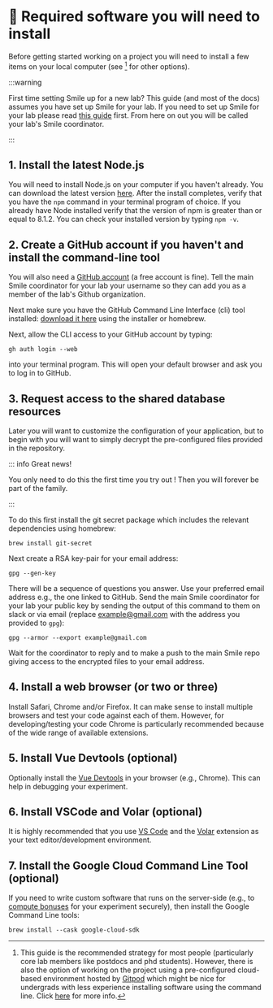 # :space_invader: Required software you will need to install

Before getting started working on a <SmileText/> project you will need to
install a few items on your local computer (see [^gitpod] for other options).

:::warning

First time setting Smile up for a new lab? This guide (and most of the docs)
assumes you have set up Smile for your lab. If you need to set up Smile for your
lab please read [this guide](/labconfig) first. From here on out you will be
called your lab's Smile coordinator.

:::

## 1. Install the latest Node.js

You will need to install Node.js on your computer if you haven't already. You
can download the latest version [here](https://nodejs.org/en/download/). After
the install completes, verify that you have the `npm` command in your terminal
program of choice. If you already have Node installed verify that the version of
npm is greater than or equal to 8.1.2. You can check your installed version by
typing `npm -v`.

## 2. Create a GitHub account if you haven't and install the command-line tool

You will also need a [GitHub account](https://github.com/join) (a free account
is fine). Tell the main Smile coordinator for your lab your username so they can
add you as a member of the lab's Github organization.

Next make sure you have the GitHub Command Line Interface (cli) tool installed:
[download it here](https://cli.github.com) using the installer or homebrew.

Next, allow the CLI access to your GitHub account by typing:

```
gh auth login --web
```

into your terminal program. This will open your default browser and ask you to
log in to GitHub.

## 3. Request access to the shared database resources

Later you will want to customize the configuration of your application, but to
begin with you will want to simply decrypt the pre-configured files provided in
the repository.

::: info Great news!

You only need to do this the first time you try out <SmileText/>! Then you will
forever be part of the family.

:::

To do this first install the git secret package which includes the relevant
dependencies using homebrew:

```
brew install git-secret
```

Next create a RSA key-pair for your email address:

```
gpg --gen-key
```

There will be a sequence of questions you answer. Use your preferred email
address e.g., the one linked to GitHub. Send the main Smile coordinator for your
lab your public key by sending the output of this command to them on slack or
via email (replace example@gmail.com with the address you provided to `gpg`):

<div class="language-"><pre><code><span class="line">gpg --armor --export example@gmail.com</span></code></pre></div>

Wait for the coordinator to reply and to make a push to the main Smile repo
giving access to the encrypted files to your email address.

## 4. Install a web browser (or two or three)

Install Safari, Chrome and/or Firefox. It can make sense to install multiple
browsers and test your code against each of them. However, for
developing/testing your code Chrome is particularly recommended because of the
wide range of available extensions.

## 5. Install Vue Devtools (optional)

Optionally install the [Vue Devtools](https://devtools.vuejs.org) in your
browser (e.g., Chrome). This can help in debugging your experiment.

## 6. Install VSCode and Volar (optional)

It is highly recommended that you use [VS Code](https://code.visualstudio.com/)
and the [Volar](https://marketplace.visualstudio.com/items?itemName=Vue.volar)
extension as your text editor/development environment.

## 7. Install the Google Cloud Command Line Tool (optional)

If you need to write custom software that runs on the server-side (e.g., to
[compute bonuses](/bonuses) for your experiment securely), then install the
Google Command Line tools:

```
brew install --cask google-cloud-sdk
```

[^gitpod]:
    This guide is the recommended strategy for most people (particularly core
    lab members like postdocs and phd students). However, there is also the
    option of working on the project using a pre-configured cloud-based
    environment hosted by [Gitpod](https://gitpod.io) which might be nice for
    undergrads with less experience installing software using the command line.
    Click [here](/gitpod) for more info.
